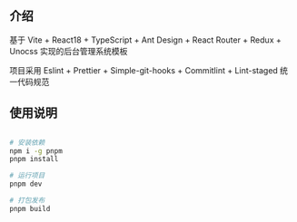 ## 介绍

基于 Vite + React18 + TypeScript + Ant Design + React Router + Redux + Unocss 实现的后台管理系统模板

项目采用 Eslint + Prettier + Simple-git-hooks + Commitlint + Lint-staged 统一代码规范

## 使用说明

```bash

# 安装依赖
npm i -g pnpm
pnpm install

# 运行项目
pnpm dev

# 打包发布
pnpm build
```
